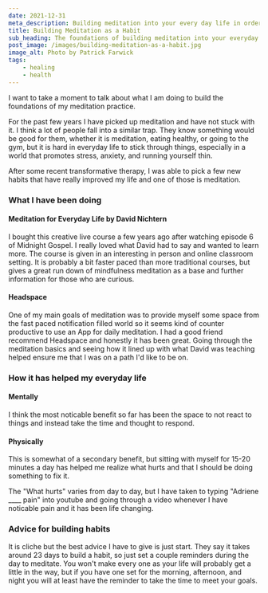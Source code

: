 ```yaml
---
date: 2021-12-31
meta_description: Building meditation into your every day life in order to lay the foundation for your new spirtual life in meditation
title: Building Meditation as a Habit
sub_heading: The foundations of building meditation into your everyday life 
post_image: /images/building-meditation-as-a-habit.jpg
image_alt: Photo by Patrick Farwick
tags:
    - healing
    - health
---
```


I want to take a moment to talk about what I am doing to build the foundations of my meditation practice.

For the past few years I have picked up meditation and have not stuck with it. I think a lot of people fall into a similar trap. They know something would be good for them, whether it is meditation, eating healthy, or going to the gym, but it is hard in everyday life to stick through things, especially in a world that promotes stress, anxiety, and running yourself thin. 

After some recent transformative therapy, I was able to pick a few new habits that have really improved my life and one of those is meditation.

### What I have been doing

#### Meditation for Everyday Life by David Nichtern
I bought this creative live course a few years ago after watching episode 6 of Midnight Gospel. I really loved what David had to say and wanted to learn more. The course is given in an interesting in person and online classroom setting. It is probably a bit faster paced than more traditional courses, but gives a great run down of mindfulness meditation as a base and further information for those who are curious. 

#### Headspace
One of my main goals of meditation was to provide myself some space from the fast paced notification filled world so it seems kind of counter productive to use an App for daily meditation. I had a good friend recommend Headspace and honestly it has been great. Going through the meditation basics and seeing how it lined up with what David was teaching helped ensure me that I was on a path I'd like to be on.  


### How it has helped my everyday life

#### Mentally
I think the most noticable benefit so far has been the space to not react to things and instead take the time and thought to respond. 

#### Physically
This is somewhat of a secondary benefit, but sitting with myself for 15-20 minutes a day has helped me realize what hurts and that I should be doing something to fix it. 

The "What hurts" varies from day to day, but I have taken to typing "Adriene ____ pain" into youtube and going through a video whenever I have noticable pain and it has been life changing. 

### Advice for building habits
It is cliche but the best advice I have to give is just start. They say it takes around 23 days to build a habit, so just set a couple reminders during the day to meditate. You won't make every one as your life will probably get a little in the way, but if you have one set for the morning, afternoon, and night you will at least have the reminder to take the time to meet your goals. 